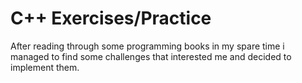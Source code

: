 # C++ Exercises/Practice

After reading through some programming books in my spare time i managed to find some challenges that interested me and decided to implement them.
